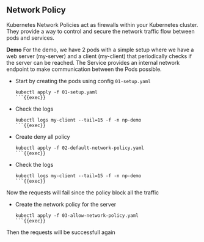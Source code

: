 ## Network Policy

Kubernetes Network Policies act as firewalls within your Kubernetes cluster. They provide a way to control and secure the network traffic flow between pods and services.

**Demo**
For the demo, we have 2 pods with a simple setup where we have a web server (my-server) and a client (my-client) that periodically checks if the server can be reached. The Service provides an internal network endpoint to make communication between the Pods possible.

- Start by creating the pods using config `01-setup.yaml`

	```plain
	kubectl apply -f 01-setup.yaml
	```{{exec}}

- Check the logs

	```plain
	kubectl logs my-client --tail=15 -f -n np-demo
	```{{exec}}

- Create deny all policy

	```plain
	kubectl apply -f 02-default-network-policy.yaml
	```{{exec}}

- Check the logs

	```plain
	kubectl logs my-client --tail=15 -f -n np-demo
	```{{exec}}

Now the requests will fail since the policy block all the traffic
- Create the network policy for the server

	```plain
	kubectl apply -f 03-allow-network-policy.yaml
	```{{exec}}

Then the requests will be successfull again
